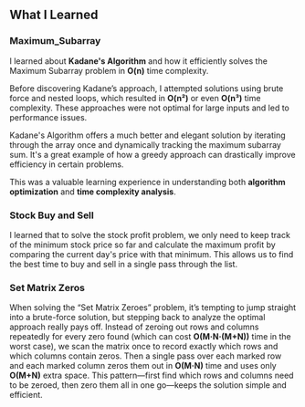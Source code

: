 ## What I Learned

### Maximum_Subarray
I learned about **Kadane's Algorithm** and how it efficiently solves the Maximum Subarray problem in **O(n)** time complexity. 

Before discovering Kadane’s approach, I attempted solutions using brute force and nested loops, which resulted in **O(n²)** or even **O(n³)** time complexity. These approaches were not optimal for large inputs and led to performance issues.

Kadane's Algorithm offers a much better and elegant solution by iterating through the array once and dynamically tracking the maximum subarray sum. It's a great example of how a greedy approach can drastically improve efficiency in certain problems.

This was a valuable learning experience in understanding both **algorithm optimization** and **time complexity analysis**.


### Stock Buy and Sell

I learned that to solve the stock profit problem, we only need to keep track of the minimum stock price so far and calculate the maximum profit by comparing the current day's price with that minimum. This allows us to find the best time to buy and sell in a single pass through the list.

### Set Matrix Zeros

When solving the “Set Matrix Zeroes” problem, it’s tempting to jump straight into a brute-force solution, but stepping back to analyze the optimal approach really pays off. Instead of zeroing out rows and columns repeatedly for every zero found (which can cost **O(M·N·(M+N))** time in the worst case), we scan the matrix once to record exactly which rows and which columns contain zeros. Then a single pass over each marked row and each marked column zeros them out in **O(M·N)** time and uses only **O(M+N)** extra space. This pattern—first find which rows and columns need to be zeroed, then zero them all in one go—keeps the solution simple and efficient.
